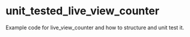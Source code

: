 # unit_tested_live_view_counter
Example code for live_view_counter and how to structure and unit test it.
